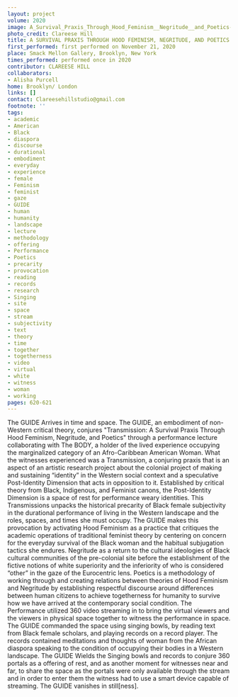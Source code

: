 ```yaml
---
layout: project
volume: 2020
image: A_Survival_Praxis_Through_Hood_Feminism__Negritude__and_Poetics--Clareese_Hill.jpg
photo_credit: Clareese Hill
title: A SURVIVAL PRAXIS THROUGH HOOD FEMINISM, NEGRITUDE, AND POETICS
first_performed: first performed on November 21, 2020
place: Smack Mellon Gallery, Brooklyn, New York
times_performed: performed once in 2020
contributor: CLAREESE HILL
collaborators:
- Alisha Purcell
home: Brooklyn/ London
links: []
contact: Clareesehillstudio@gmail.com
footnote: ''
tags:
- academic
- American
- Black
- diaspora
- discourse
- durational
- embodiment
- everyday
- experience
- female
- Feminism
- feminist
- gaze
- GUIDE
- human
- humanity
- landscape
- lecture
- methodology
- offering
- Performance
- Poetics
- precarity
- provocation
- reading
- records
- research
- Singing
- site
- space
- stream
- subjectivity
- text
- theory
- time
- together
- togetherness
- video
- virtual
- white
- witness
- woman
- working
pages: 620-621
---
```



The GUIDE Arrives in time and space. 
The GUIDE, an embodiment of non-Western critical theory, conjures "Transmission: A Survival Praxis Through Hood Feminism, Negritude, and Poetics" through a performance lecture collaborating with The BODY, a holder of the lived experience occupying the marginalized category of an Afro-Caribbean American Woman. What the witnesses experienced was a Transmission, a conjuring praxis that is an aspect of an artistic research project about the colonial project of making and sustaining “identity” in the Western social context and a speculative Post-Identity Dimension that acts in opposition to it.
Established by critical theory from Black, Indigenous, and Feminist canons, the Post-Identity Dimension is a space of rest for performance weary identities. This Transmissions unpacks the historical precarity of Black female subjectivity in the durational performance of living in the Western landscape and the roles, spaces, and times she must occupy. The GUIDE makes this provocation by activating Hood Feminism as a practice that critiques the academic operations of traditional feminist theory by centering on concern for the everyday survival of the Black woman and the habitual subjugation tactics she endures. Negritude as a return to the cultural ideologies of Black cultural communities of the pre-colonial site before the establishment of the fictive notions of white superiority and the inferiority of who is considered “other” in the gaze of the Eurocentric lens. Poetics is a methodology of working through and creating relations between theories of Hood Feminism and Negritude by establishing respectful discourse around differences between human citizens to achieve togetherness for humanity to survive how we have arrived at the contemporary social condition. 
The Performance utilized 360 video streaming in to bring the virtual viewers and the viewers in physical space together to witness the performance in space. The GUIDE commanded the space using singing bowls, by reading text from Black female scholars, and playing records on a record player. The records contained meditations and thoughts of woman from the African diaspora speaking to the condition of occupying their bodies in a Western landscape. The GUIDE Wields the Singing bowls and records  to conjure 360 portals as a offering of rest, and as another moment for witnesses near and far, to share the space as the portals were only available through the stream and in order to enter them the witness had to use a smart device capable of streaming. 
The GUIDE vanishes in still[ness].
